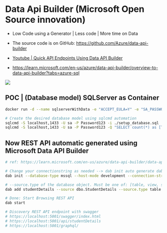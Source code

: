 # Data Api Builder (Microsoft Open Source innovation)

- Low Code using a Generator | Less code | More time on Data    

- The source code is on GitHub: https://github.com/Azure/data-api-builder

- [Youtube | Quick API Endpoints Using Data API Builder](https://www.youtube.com/watch?v=XQRO_uoGhp4&t=218)

- https://learn.microsoft.com/en-us/azure/data-api-builder/overview-to-data-api-builder?tabs=azure-sql


![](https://learn.microsoft.com/en-us/azure/data-api-builder/media/data-api-builder-architecture-overview.png)




## POC | (Database model) SQLServer as Container

```bash
docker run -d --name sqlserverWithData -e "ACCEPT_EULA=Y" -e "SA_PASSWORD=Password123" -p 1433:1433 jalalhejazi/microservice_sqlserver:latest

# Create the desired database model using sqlcmd automation 
sqlcmd -S localhost,1433 -U sa -P Password123 -i ./setup_database.sql
sqlcmd -S localhost,1433 -U sa -P Password123 -Q "SELECT count(*) as [TestCount]  FROM [StudentDB].[dbo].[StudentDetails]"
```

## Now REST API automatic generated using Microsoft Data API Builder 

```bash
# ref: https://learn.microsoft.com/en-us/azure/data-api-builder/data-api-builder-cli

# Change your connectionstring as needed --> dab init auto generate dab_config.json 
dab init --database-type mssql --host-mode development --connection-string "Data Source=localhost;Initial Catalog=StudentDB;User ID=sa;Password=Password123;Trust Server Certificate=True"

# --source.type of the database object. Must be one of: [table, view, stored-procedure]
dab add studentDetails --source dbo.StudentDetails --source.type table --permissions "anonymous:*"

# Done: Start Browsing REST API 
dab start

# Discovery REST API endpoint with swagger
# https://localhost:5001/swagger/index.html
# https://localhost:5001/api/studentDetails
# https://localhost:5001/graphql/

```

